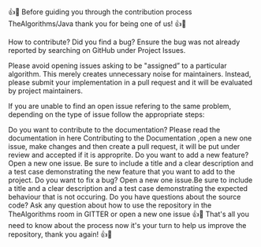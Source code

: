 👍🎉 Before guiding you through the contribution process TheAlgorithms/Java thank you for being one of us! 👍🎉

How to contribute?
Did you find a bug?
Ensure the bug was not already reported by searching on GitHub under Project Issues.

Please avoid opening issues asking to be "assigned” to a particular algorithm. This merely creates unnecessary noise for maintainers. Instead, please submit your implementation in a pull request and it will be evaluated by project maintainers.

If you are unable to find an open issue refering to the same problem, depending on the type of issue follow the appropriate steps:

Do you want to contribute to the documentation?
Please read the documentation in here Contributing to the Documentation ,open a new one issue, make changes and then create a pull request, it will be put under review and accepted if it is approprite.
Do you want to add a new feature?
Open a new one issue. Be sure to include a title and a clear description and a test case demonstrating the new feature that you want to add to the project.
Do you want to fix a bug?
Open a new one issue.Be sure to include a title and a clear description and a test case demonstrating the expected behaviour that is not occuring.
Do you have questions about the source code?
Ask any question about how to use the repository in the TheAlgorithms room in GITTER or open a new one issue
👍🎉 That's all you need to know about the process now it's your turn to help us improve the repository, thank you again! 👍🎉
